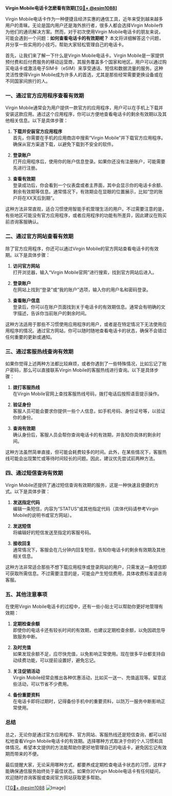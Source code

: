 **Virgin Mobile电话卡怎麽看有效期[[TG💪+ @esim1088](https://t.me/s/esim1088)]**

Virgin Mobile电话卡作为一种便捷且经济实惠的通信工具，近年来受到越来越多用户的青睐。无论是国内用户还是海外旅行者，很多人都会选择Virgin Mobile作为他们的通讯解决方案。然而，对于初次使用Virgin Mobile电话卡的朋友来说，可能会遇到一个问题：**如何查看电话卡的有效期呢？** 本文将详细解答这个问题，并分享一些实用的小技巧，帮助大家轻松管理自己的电话卡。

首先，让我们来了解一下什么是Virgin Mobile电话卡。Virgin Mobile是一家提供预付费和后付费服务的移动运营商，其服务覆盖多个国家和地区。用户可以通过购买电话卡或激活电子SIM卡（eSIM）来享受通话、短信和数据流量的服务。这种灵活性使得Virgin Mobile成为许多人的首选，尤其是那些经常需要更换设备或在不同国家间旅行的人。

### **一、通过官方应用程序查看有效期**

Virgin Mobile通常会为用户提供一款官方的应用程序，用户可以在手机上下载并安装这款应用。通过这个应用程序，你可以方便地查看电话卡的剩余有效期以及其他相关信息。以下是具体步骤：

1. **下载并安装官方应用程序**  
   首先，你需要在手机的应用商店中搜索“Virgin Mobile”并下载官方应用程序。确保从官方渠道下载，以避免下载到不安全的软件。

2. **登录账户**  
   打开应用程序后，使用你的账户信息登录。如果你还没有注册账户，可能需要先进行注册。

3. **查看有效期**  
   登录成功后，你会看到一个仪表盘或者主界面，其中会显示你的电话卡余额、剩余有效期等信息。通常情况下，有效期会在显眼的位置展示，比如“您的账户将在XX天后到期”。

这种方法非常直观，适合习惯使用智能手机管理生活的用户。不过需要注意的是，有些地区可能没有官方应用程序，或者应用程序的功能有所差异，因此建议在购买前咨询客服确认。

### **二、通过官方网站查看有效期**

除了官方应用程序，你还可以通过Virgin Mobile的官方网站查看电话卡的有效期。以下是具体步骤：

1. **访问官方网站**  
   打开浏览器，输入“Virgin Mobile官网”进行搜索，找到官方网站后进入。

2. **登录账户**  
   在网站上找到“登录”或“我的账户”选项，输入你的用户名和密码登录。

3. **查看账户信息**  
   登录后，你可以在账户页面找到关于电话卡的有效期信息。通常会有明确的文字描述，告诉你当前账户的剩余时间。

这种方法适用于那些不习惯使用应用程序的用户，或者是在特定情况下无法使用应用程序的情况。通过官方网站，你可以随时随地查看电话卡的状态，确保不会错过任何重要的更新或通知。

### **三、通过客服热线查询有效期**

如果你觉得上述两种方法都比较麻烦，或者你遇到了一些特殊情况，比如忘记了账户密码，那么可以直接联系Virgin Mobile的客服热线进行查询。以下是具体步骤：

1. **拨打客服热线**  
   在Virgin Mobile官网上查找客服热线号码，拨打电话后按照语音提示操作。

2. **验证身份**  
   客服人员可能会要求你提供一些个人信息，如手机号码、身份证号等，以验证你的身份。

3. **查询有效期**  
   确认身份后，客服人员会帮你查询电话卡的有效期，并告知你具体的剩余时间。

这种方法虽然简单直接，但可能会耗费较多的时间。此外，在某些情况下，客服热线可能会出现繁忙或等待时间较长的问题。因此，建议优先尝试前两种方法。

### **四、通过短信查询有效期**

Virgin Mobile还提供了通过短信查询有效期的服务，这是一种快速且便捷的方式。以下是具体步骤：

1. **发送指定代码**  
   编辑一条短信，内容为“STATUS”或其他指定代码（具体代码请参考Virgin Mobile的说明书或官方网站）。

2. **发送短信**  
   将编辑好的短信发送至指定的客服号码。

3. **接收回复**  
   通常情况下，客服会在几分钟内回复短信，告知你电话卡的剩余有效期及其他相关信息。

这种方法非常适合那些不想下载应用程序或登录网站的用户，只需发送一条短信即可获取所需信息。不过需要注意的是，可能会产生短信费用，具体收费标准请咨询客服。

### **五、其他注意事项**

在使用Virgin Mobile电话卡的过程中，还有一些小贴士可以帮助你更好地管理有效期：

1. **定期检查余额**  
   即使你的电话卡还有较长时间的有效期，也建议定期检查余额，以免因疏忽导致服务中断。

2. **及时充值**  
   如果发现余额不足，应尽快充值，以免影响正常使用。现在很多平台都支持自动续费功能，可以提前设置好，避免忘记。

3. **关注促销活动**  
   Virgin Mobile经常会推出各种优惠活动，比如买一送一、充值返现等。留意这些活动，可以节省不少费用。

4. **备份重要资料**  
   在电话卡即将过期时，记得备份手机中的重要资料，以防万一服务中断影响正常使用。

### **总结**

总之，无论你是通过官方应用程序、官方网站、客服热线还是短信查询，都可以轻松地查看Virgin Mobile电话卡的有效期。选择哪种方式取决于你的个人习惯和具体情况。希望本文提供的方法能帮助你更好地管理自己的电话卡，避免因忘记有效期而带来的不便。

最后提醒大家，无论采用哪种方式，都要养成定期检查电话卡状态的习惯，这样才能确保通信服务始终处于最佳状态。如果你对Virgin Mobile电话卡有任何疑问，欢迎随时咨询客服或查阅官方网站获取更多帮助。

[[TG💪+ @esim1088](https://t.me/s/esim1088) ![Image](https://i.postimg.cc/4NQfJmqS/Snipaste-2025-05-13-00-14-12.png)]